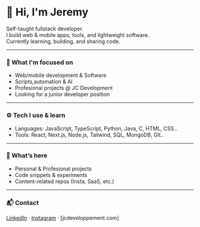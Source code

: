 # 👋 Hi, I'm Jeremy

Self-taught fullstack developer.  
I build web & mobile apps, tools, and lightweight software.  
Currently learning, building, and sharing code.

---

### 🚀 What I'm focused on

- Web/mobile development & Software 
- Scripts,automation & AI
- Profesional projects @ JC Development  
- Looking for a junior developer position

---

### ⚙️ Tech I use & learn

- Languages: JavaScript, TypeScript, Python, Java, C, HTML, CSS.. 
- Tools: React, Next.js, Node.js, Tailwind, SQL, MongoDB, Git..

---

### 📂 What’s here

- Personal & Profesional projects  
- Code snippets & experiments  
- Content-related repos (Insta, SaaS, etc.)

---

### 📬 Contact

[LinkedIn](https://linkedin.com/in/...) · [Instagram](https://instagram.com/jeremycodes_) · [jcdeveloppement.com]
